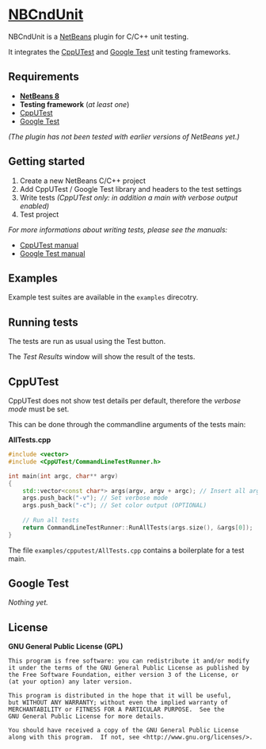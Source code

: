 # [NBCndUnit](https://github.com/offa/NBCndUnit)

NBCndUnit is a [NetBeans](https://netbeans.org) plugin for C/C++ unit testing.

It integrates the [CppUTest](https://cpputest.github.io/) and [Google Test](https://code.google.com/p/googletest/) unit testing frameworks.


## Requirements

 - [**NetBeans 8**](https://netbeans.org)
 - **Testing framework** (*at least one*)
  - [CppUTest](https://cpputest.github.io/)
  - [Google Test](https://code.google.com/p/googletest/)

*(The plugin has not been tested with earlier versions of NetBeans yet.)*


## Getting started

 1. Create a new NetBeans C/C++ project
 1. Add CppUTest / Google Test library and headers to the test settings
 1. Write tests *(CppUTest only: in addition a main with *verbose* output enabled)*
 1. Test project


*For more informations about writing tests, please see the manuals:*

 - [CppUTest manual](https://cpputest.github.io/manual.html)
 - [Google Test manual](https://code.google.com/p/googletest/w/list)


## Examples

Example test suites are available in the `examples` direcotry.


## Running tests

The tests are run as usual using the Test button.

The *Test Results* window will show the result of the tests.


## CppUTest

CppUTest does not show test details per default, therefore the *verbose mode* must be set.

This can be done through the commandline arguments of the tests main:

**AllTests.cpp**

```cpp
#include <vector>
#include <CppUTest/CommandLineTestRunner.h>

int main(int argc, char** argv)
{
    std::vector<const char*> args(argv, argv + argc); // Insert all arguments
    args.push_back("-v"); // Set verbose mode
    args.push_back("-c"); // Set color output (OPTIONAL)
    
    // Run all tests
    return CommandLineTestRunner::RunAllTests(args.size(), &args[0]);
}
```
The file `examples/cpputest/AllTests.cpp` contains a boilerplate for a test main.


## Google Test

*Nothing yet.*


## License

**GNU General Public License (GPL)**

    This program is free software: you can redistribute it and/or modify
    it under the terms of the GNU General Public License as published by
    the Free Software Foundation, either version 3 of the License, or
    (at your option) any later version.

    This program is distributed in the hope that it will be useful,
    but WITHOUT ANY WARRANTY; without even the implied warranty of
    MERCHANTABILITY or FITNESS FOR A PARTICULAR PURPOSE.  See the
    GNU General Public License for more details.

    You should have received a copy of the GNU General Public License
    along with this program.  If not, see <http://www.gnu.org/licenses/>.
